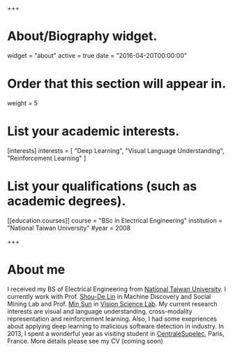 +++
# About/Biography widget.
widget = "about"
active = true
date = "2016-04-20T00:00:00"

# Order that this section will appear in.
weight = 5

# List your academic interests.
[interests]
  interests = [
    "Deep Learning",
    "Visual Language Understanding",
    "Reinforcement Learning"
  ]

# List your qualifications (such as academic degrees).

[[education.courses]]
  course = "BSc in Electrical Engineering"
  institution = "National Taiwan University"
  #year = 2008
 
+++

# About me

I received my BS of Electrical Engineering from [National Taiwan University](http://www.ntu.edu.tw/english/). I currently work with Prof. [Shou-De,Lin](https://www.csie.ntu.edu.tw/~sdlin/) in Machine Discovery and Social Mining Lab and Prof. [Min Sun](http://aliensunmin.github.io/) in [Vision Science Lab](http://aliensunmin.github.io/lab/info.html). My current research interests are visual and language understanding, cross-modality representation and reinforcement learning. Also, I had some exepriences about applying deep learning to malicious software detection in industry. In 2013, I spent a wonderful year as visiting student in [CentraleSupelec](http://www.centralesupelec.fr/), Paris, France. More details please see my CV (coming soon)
